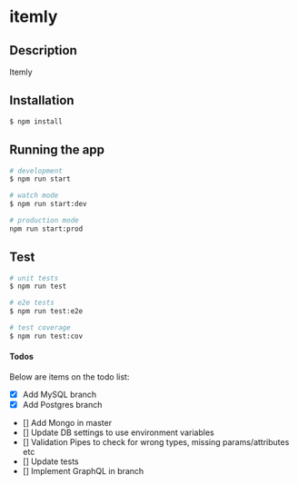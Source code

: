 # itemly

## Description

Itemly

## Installation

```bash
$ npm install
```

## Running the app

```bash
# development
$ npm run start

# watch mode
$ npm run start:dev

# production mode
npm run start:prod
```

## Test

```bash
# unit tests
$ npm run test

# e2e tests
$ npm run test:e2e

# test coverage
$ npm run test:cov
```


#### Todos

Below are items on the todo list: 

- [x] Add MySQL branch
- [x] Add Postgres branch
- [] Add Mongo in master
- [] Update DB settings to use environment variables
- [] Validation Pipes to check for wrong types, missing params/attributes etc
- [] Update tests
- [] Implement GraphQL in branch

